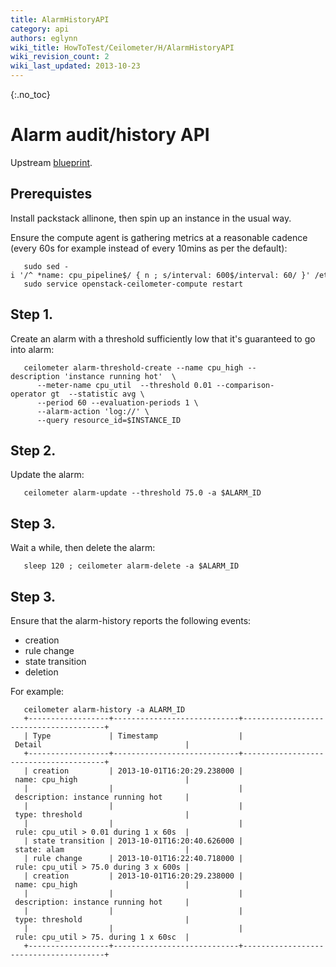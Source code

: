 ```yaml
---
title: AlarmHistoryAPI
category: api
authors: eglynn
wiki_title: HowToTest/Ceilometer/H/AlarmHistoryAPI
wiki_revision_count: 2
wiki_last_updated: 2013-10-23
---
```


{:.no_toc}

# Alarm audit/history API

Upstream [blueprint](https://blueprints.launchpad.net/ceilometer/+spec/alarm-audit-api).

## Prerequistes

Install packstack allinone, then spin up an instance in the usual way.

Ensure the compute agent is gathering metrics at a reasonable cadence (every 60s for example instead of every 10mins as per the default):

       sudo sed -i '/^ *name: cpu_pipeline$/ { n ; s/interval: 600$/interval: 60/ }' /etc/ceilometer/pipeline.yaml
       sudo service openstack-ceilometer-compute restart

## Step 1.

Create an alarm with a threshold sufficiently low that it's guaranteed to go into alarm:

       ceilometer alarm-threshold-create --name cpu_high --description 'instance running hot'  \
          --meter-name cpu_util  --threshold 0.01 --comparison-operator gt  --statistic avg \
          --period 60 --evaluation-periods 1 \
          --alarm-action 'log://' \
          --query resource_id=$INSTANCE_ID

## Step 2.

Update the alarm:

       ceilometer alarm-update --threshold 75.0 -a $ALARM_ID

## Step 3.

Wait a while, then delete the alarm:

       sleep 120 ; ceilometer alarm-delete -a $ALARM_ID

## Step 3.

Ensure that the alarm-history reports the following events:

*   creation
*   rule change
*   state transition
*   deletion

 For example:

       ceilometer alarm-history -a ALARM_ID
       +------------------+----------------------------+---------------------------------------+
       | Type             | Timestamp                  | Detail                                |
       +------------------+----------------------------+---------------------------------------+
       | creation         | 2013-10-01T16:20:29.238000 | name: cpu_high                        |
       |                  |                            | description: instance running hot     |
       |                  |                            | type: threshold                       |
       |                  |                            | rule: cpu_util > 0.01 during 1 x 60s  |
       | state transition | 2013-10-01T16:20:40.626000 | state: alam                           |
       | rule change      | 2013-10-01T16:22:40.718000 | rule: cpu_util > 75.0 during 3 x 600s |
       | creation         | 2013-10-01T16:20:29.238000 | name: cpu_high                        |
       |                  |                            | description: instance running hot     |
       |                  |                            | type: threshold                       |
       |                  |                            | rule: cpu_util > 75. during 1 x 60sc  |
       +------------------+----------------------------+---------------------------------------+


